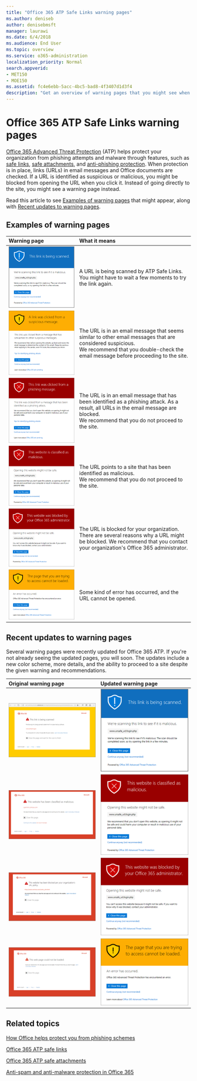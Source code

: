 ```yaml
---
title: "Office 365 ATP Safe Links warning pages"
ms.author: deniseb
author: denisebmsft
manager: laurawi
ms.date: 6/4/2018
ms.audience: End User
ms.topic: overview
ms.service: o365-administration
localization_priority: Normal
search.appverid:
- MET150
- MOE150
ms.assetid: fc4e6ebb-5acc-4bc5-bad8-4f3407d1d3f4
description: "Get an overview of warning pages that you might see when Office 365 Advanced Threat Protection is at work."
---
```


# Office 365 ATP Safe Links warning pages

[Office 365 Advanced Threat Protection](office-365-atp.md) (ATP) helps protect your organization from phishing attempts and malware through features, such as [safe links](atp-safe-links.md), [safe attachments](atp-safe-attachments.md), and [anti-phishing protection](anti-phishing-protection.md). When protection is in place, links (URLs) in email messages and Office documents are checked. If a URL is identified as suspicious or malicious, you might be blocked from opening the URL when you click it. Instead of going directly to the site, you might see a warning page instead. 
  
Read this article to see [Examples of warning pages](atp-safe-links-warning-pages.md#examples) that might appear, along with [Recent updates to warning pages](atp-safe-links-warning-pages.md#updates).
  
## Examples of warning pages

|**Warning page**|**What it means**|
|:-----|:-----|
|![ATP is scanning the link](media/ee8dd5ed-6b91-4248-b054-12b719e8d0ed.png)           <br/> |A URL is being scanned by ATP Safe Links. You might have to wait a few moments to try the link again.  <br/> |
|![This URL is in a suspicious email message](media/33f57923-23e3-4b0f-838b-6ad589ba897b.png)           <br/> |The URL is in an email message that seems similar to other email messages that are considered suspicious.  <br/> We recommend that you double-check the email message before proceeding to the site.  <br/> |
|![This URL is in a message identified as a phishing attempt](media/6e544a28-0604-4821-aba6-d5a57bb917e5.png)           <br/> |The URL is in an email message that has been identified as a phishing attack. As a result, all URLs in the email message are blocked.  <br/> We recommend that you do not proceed to the site.  <br/> |
|![This site has been identified as malicious](media/058883c8-23f0-4672-9c1c-66b084796177.png)           <br/> |The URL points to a site that has been identified as malicious.  <br/> We recommend that you do not proceed to the site.  <br/> |
|![This site is blocked](media/6b4bda2d-a1e6-419e-8b10-588e83c3af3f.png)           <br/> |The URL is blocked for your organization.  <br/> There are several reasons why a URL might be blocked. We recommend that you contact your organization's Office 365 administrator.  <br/> |
|![An error has occurred](media/2f7465a4-1cf4-4c1c-b7d4-3c07e4b795b4.png)           <br/> |Some kind of error has occurred, and the URL cannot be opened.  <br/> |
   
## Recent updates to warning pages

Several warning pages were recently updated for Office 365 ATP. If you're not already seeing the updated pages, you will soon. The updates include a new color scheme, more details, and the ability to proceed to a site despite the given warning and recommendations.
  
|**Original warning page**|**Updated warning page**|
|:-----|:-----|
|![Original warning page about a URL scan in progress](media/04368763-763f-43d6-94a4-a48291d36893.png)           <br/> |![ATP is scanning the link](media/ee8dd5ed-6b91-4248-b054-12b719e8d0ed.png)           <br/> |
|![Original warning page about a malicious site](media/b9efda09-6dd8-46ef-82cb-56e4d538b8f5.png)           <br/> |![This site has been identified as malicious](media/058883c8-23f0-4672-9c1c-66b084796177.png)           <br/> |
|![Original warning page about a blocked URL](media/3d6ba028-30bf-45fc-958e-d3aad3defc83.png)           <br/> |![This site is blocked](media/6b4bda2d-a1e6-419e-8b10-588e83c3af3f.png)           <br/> |
|![Original "error occurred" warning page](media/9aaa4383-2f23-48be-bdaa-8efbcb2acc70.png)           <br/> |![An error has occurred](media/2f7465a4-1cf4-4c1c-b7d4-3c07e4b795b4.png)           <br/> |
   
## Related topics

[How Office helps protect you from phishing schemes](https://support.office.com/article/be0de46a-29cd-4c59-aaaf-136cf177d593)
  
[Office 365 ATP safe links](atp-safe-links.md)
  
[Office 365 ATP safe attachments](atp-safe-attachments.md)
  
[Anti-spam and anti-malware protection in Office 365](anti-spam-and-anti-malware-protection.md)
  

